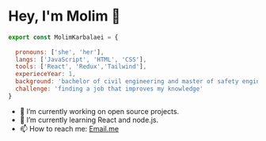# Hey, I'm Molim 👋


```js
export const MolimKarbalaei = { 
 
  pronouns: ['she', 'her'],
  langs: ['JavaScript', 'HTML', 'CSS'],
  tools: ['React', 'Redux','Tailwind'],
  experieceYear: 1,
  background: 'bachelor of civil engineering and master of safety engineering for transport' ,
  challenge: 'finding a job that improves my knowledge'
}
```

- 🔭 I’m currently working on open source projects.
- 🌱 I’m currently learning React and node.js.
- 📫 How to reach me: [Email.me](Mohade3.karbalaei@gmail.com)



